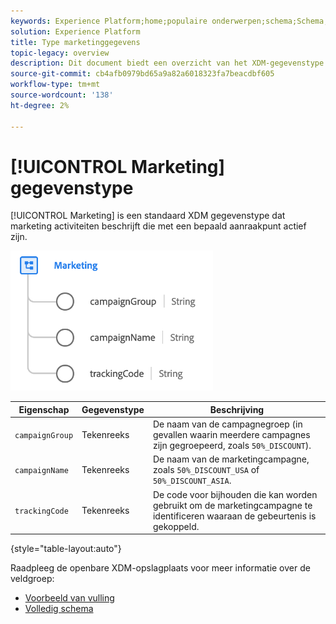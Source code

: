 ```yaml
---
keywords: Experience Platform;home;populaire onderwerpen;schema;Schema;XDM;velden;schema's;Schema's;apparaat;datatype;data-type;data-type;
solution: Experience Platform
title: Type marketinggegevens
topic-legacy: overview
description: Dit document biedt een overzicht van het XDM-gegevenstype voor marketing.
source-git-commit: cb4afb0979bd65a9a82a6018323fa7beacdbf605
workflow-type: tm+mt
source-wordcount: '138'
ht-degree: 2%

---
```



# [!UICONTROL Marketing] gegevenstype

[!UICONTROL Marketing] is een standaard XDM gegevenstype dat marketing activiteiten beschrijft die met een bepaald aanraakpunt actief zijn.

![](../images/data-types/marketing.png)

| Eigenschap | Gegevenstype | Beschrijving |
| --- | --- | --- |
| `campaignGroup` | Tekenreeks | De naam van de campagnegroep (in gevallen waarin meerdere campagnes zijn gegroepeerd, zoals `50%_DISCOUNT`). |
| `campaignName` | Tekenreeks | De naam van de marketingcampagne, zoals `50%_DISCOUNT_USA` of `50%_DISCOUNT_ASIA`. |
| `trackingCode` | Tekenreeks | De code voor bijhouden die kan worden gebruikt om de marketingcampagne te identificeren waaraan de gebeurtenis is gekoppeld. |

{style=&quot;table-layout:auto&quot;}

Raadpleeg de openbare XDM-opslagplaats voor meer informatie over de veldgroep:

* [Voorbeeld van vulling](https://github.com/adobe/xdm/blob/master/components/datatypes/marketing/marketing.example.1.json)
* [Volledig schema](https://github.com/adobe/xdm/blob/master/components/datatypes/marketing/marketing.schema.json)
